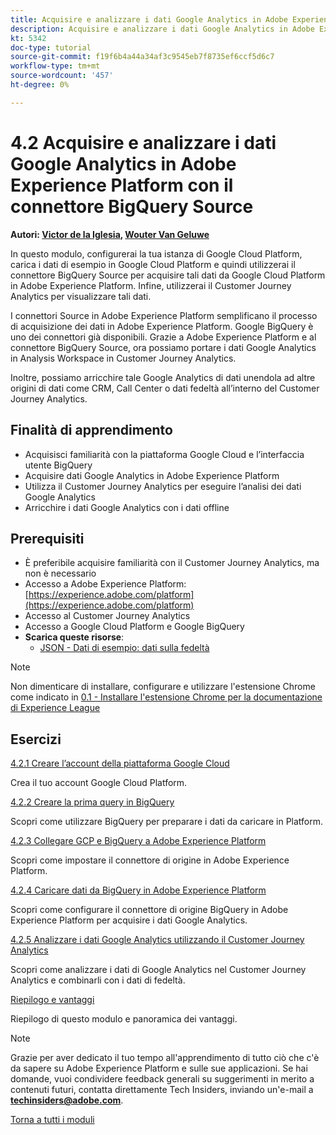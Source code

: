 ```yaml
---
title: Acquisire e analizzare i dati Google Analytics in Adobe Experience Platform con il connettore Source BigQuery
description: Acquisire e analizzare i dati Google Analytics in Adobe Experience Platform con il connettore Source BigQuery
kt: 5342
doc-type: tutorial
source-git-commit: f19f6b4a44a34af3c9545eb7f8735ef6ccf5d6c7
workflow-type: tm+mt
source-wordcount: '457'
ht-degree: 0%

---
```


# 4.2 Acquisire e analizzare i dati Google Analytics in Adobe Experience Platform con il connettore BigQuery Source

**Autori: [Victor de la Iglesia](https://www.linkedin.com/in/victordelaiglesia/), [Wouter Van Geluwe](https://www.linkedin.com/in/woutervangeluwe/)**

In questo modulo, configurerai la tua istanza di Google Cloud Platform, carica i dati di esempio in Google Cloud Platform e quindi utilizzerai il connettore BigQuery Source per acquisire tali dati da Google Cloud Platform in Adobe Experience Platform. Infine, utilizzerai il Customer Journey Analytics per visualizzare tali dati.

I connettori Source in Adobe Experience Platform semplificano il processo di acquisizione dei dati in Adobe Experience Platform. Google BigQuery è uno dei connettori già disponibili. Grazie a Adobe Experience Platform e al connettore BigQuery Source, ora possiamo portare i dati Google Analytics in Analysis Workspace in Customer Journey Analytics.

Inoltre, possiamo arricchire tale Google Analytics di dati unendola ad altre origini di dati come CRM, Call Center o dati fedeltà all’interno del Customer Journey Analytics.

## Finalità di apprendimento

- Acquisisci familiarità con la piattaforma Google Cloud e l’interfaccia utente BigQuery
- Acquisire dati Google Analytics in Adobe Experience Platform
- Utilizza il Customer Journey Analytics per eseguire l’analisi dei dati Google Analytics
- Arricchire i dati Google Analytics con i dati offline

## Prerequisiti

- È preferibile acquisire familiarità con il Customer Journey Analytics, ma non è necessario
- Accesso a Adobe Experience Platform: [https://experience.adobe.com/platform](https://experience.adobe.com/platform)
- Accesso al Customer Journey Analytics
- Accesso a Google Cloud Platform e Google BigQuery
- **Scarica queste risorse**:
   - [JSON - Dati di esempio: dati sulla fedeltà](./../../../assets/json/bqLoyalty.json)

>[!NOTE]
>
>Non dimenticare di installare, configurare e utilizzare l&#39;estensione Chrome come indicato in [0.1 - Installare l&#39;estensione Chrome per la documentazione di Experience League](../../gettingstarted/gettingstarted/ex1.md)

## Esercizi

[4.2.1 Creare l’account della piattaforma Google Cloud](./ex1.md)

Crea il tuo account Google Cloud Platform.

[4.2.2 Creare la prima query in BigQuery](./ex2.md)

Scopri come utilizzare BigQuery per preparare i dati da caricare in Platform.

[4.2.3 Collegare GCP e BigQuery a Adobe Experience Platform](./ex3.md)

Scopri come impostare il connettore di origine in Adobe Experience Platform.

[4.2.4 Caricare dati da BigQuery in Adobe Experience Platform](./ex4.md)

Scopri come configurare il connettore di origine BigQuery in Adobe Experience Platform per acquisire i dati Google Analytics.

[4.2.5 Analizzare i dati Google Analytics utilizzando il Customer Journey Analytics](./ex5.md)

Scopri come analizzare i dati di Google Analytics nel Customer Journey Analytics e combinarli con i dati di fedeltà.

[Riepilogo e vantaggi](./summary.md)

Riepilogo di questo modulo e panoramica dei vantaggi.

>[!NOTE]
>
>Grazie per aver dedicato il tuo tempo all&#39;apprendimento di tutto ciò che c&#39;è da sapere su Adobe Experience Platform e sulle sue applicazioni. Se hai domande, vuoi condividere feedback generali su suggerimenti in merito a contenuti futuri, contatta direttamente Tech Insiders, inviando un&#39;e-mail a **techinsiders@adobe.com**.

[Torna a tutti i moduli](../../../overview.md)

